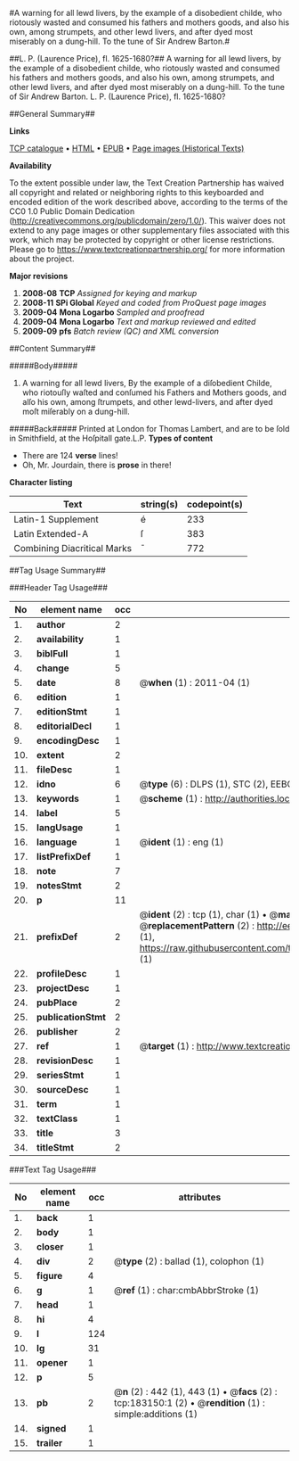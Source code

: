 #A warning for all lewd livers, by the example of a disobedient childe, who riotously wasted and consumed his fathers and mothers goods, and also his own, among strumpets, and other lewd livers, and after dyed most miserably on a dung-hill. To the tune of Sir Andrew Barton.#

##L. P. (Laurence Price), fl. 1625-1680?##
A warning for all lewd livers, by the example of a disobedient childe, who riotously wasted and consumed his fathers and mothers goods, and also his own, among strumpets, and other lewd livers, and after dyed most miserably on a dung-hill. To the tune of Sir Andrew Barton.
L. P. (Laurence Price), fl. 1625-1680?

##General Summary##

**Links**

[TCP catalogue](http://www.ota.ox.ac.uk/tcp/)  • 
[HTML](http://tei.it.ox.ac.uk/tcp/Texts-HTML/free/B00/B00585.html)  • 
[EPUB](http://tei.it.ox.ac.uk/tcp/Texts-EPUB/free/B00/B00585.epub) • 
[Page images (Historical Texts)](https://historicaltexts.jisc.ac.uk/eebo-99884548e)

**Availability**

To the extent possible under law, the Text Creation Partnership has waived all copyright and related or neighboring rights to this keyboarded and encoded edition of the work described above, according to the terms of the CC0 1.0 Public Domain Dedication (http://creativecommons.org/publicdomain/zero/1.0/). This waiver does not extend to any page images or other supplementary files associated with this work, which may be protected by copyright or other license restrictions. Please go to https://www.textcreationpartnership.org/ for more information about the project.

**Major revisions**

1. __2008-08__ __TCP__ *Assigned for keying and markup*
1. __2008-11__ __SPi Global__ *Keyed and coded from ProQuest page images*
1. __2009-04__ __Mona Logarbo__ *Sampled and proofread*
1. __2009-04__ __Mona Logarbo__ *Text and markup reviewed and edited*
1. __2009-09__ __pfs__ *Batch review (QC) and XML conversion*

##Content Summary##

#####Body#####

1. A warning for all lewd livers, By the example of a diſobedient Childe, who riotouſly waſted and conſumed his Fathers and Mothers goods, and alſo his own, among ſtrumpets, and other lewd-livers, and after dyed moſt miſerably on a dung-hill.

#####Back#####
Printed at London for Thomas Lambert, and are to be ſold in Smithfield, at the Hoſpitall gate.L.P.
**Types of content**

  * There are 124 **verse** lines!
  * Oh, Mr. Jourdain, there is **prose** in there!

**Character listing**


|Text|string(s)|codepoint(s)|
|---|---|---|
|Latin-1 Supplement|é|233|
|Latin Extended-A|ſ|383|
|Combining             Diacritical Marks|̄|772|

##Tag Usage Summary##

###Header Tag Usage###

|No|element name|occ|attributes|
|---|---|---|---|
|1.|__author__|2||
|2.|__availability__|1||
|3.|__biblFull__|1||
|4.|__change__|5||
|5.|__date__|8| @__when__ (1) : 2011-04 (1)|
|6.|__edition__|1||
|7.|__editionStmt__|1||
|8.|__editorialDecl__|1||
|9.|__encodingDesc__|1||
|10.|__extent__|2||
|11.|__fileDesc__|1||
|12.|__idno__|6| @__type__ (6) : DLPS (1), STC (2), EEBO-CITATION (1), PROQUEST (1), VID (1)|
|13.|__keywords__|1| @__scheme__ (1) : http://authorities.loc.gov/ (1)|
|14.|__label__|5||
|15.|__langUsage__|1||
|16.|__language__|1| @__ident__ (1) : eng (1)|
|17.|__listPrefixDef__|1||
|18.|__note__|7||
|19.|__notesStmt__|2||
|20.|__p__|11||
|21.|__prefixDef__|2| @__ident__ (2) : tcp (1), char (1)  •  @__matchPattern__ (2) : ([0-9\-]+):([0-9IVX]+) (1), (.+) (1)  •  @__replacementPattern__ (2) : http://eebo.chadwyck.com/downloadtiff?vid=$1&page=$2 (1), https://raw.githubusercontent.com/textcreationpartnership/Texts/master/tcpchars.xml#$1 (1)|
|22.|__profileDesc__|1||
|23.|__projectDesc__|1||
|24.|__pubPlace__|2||
|25.|__publicationStmt__|2||
|26.|__publisher__|2||
|27.|__ref__|1| @__target__ (1) : http://www.textcreationpartnership.org/docs/. (1)|
|28.|__revisionDesc__|1||
|29.|__seriesStmt__|1||
|30.|__sourceDesc__|1||
|31.|__term__|1||
|32.|__textClass__|1||
|33.|__title__|3||
|34.|__titleStmt__|2||


###Text Tag Usage###

|No|element name|occ|attributes|
|---|---|---|---|
|1.|__back__|1||
|2.|__body__|1||
|3.|__closer__|1||
|4.|__div__|2| @__type__ (2) : ballad (1), colophon (1)|
|5.|__figure__|4||
|6.|__g__|1| @__ref__ (1) : char:cmbAbbrStroke (1)|
|7.|__head__|1||
|8.|__hi__|4||
|9.|__l__|124||
|10.|__lg__|31||
|11.|__opener__|1||
|12.|__p__|5||
|13.|__pb__|2| @__n__ (2) : 442 (1), 443 (1)  •  @__facs__ (2) : tcp:183150:1 (2)  •  @__rendition__ (1) : simple:additions (1)|
|14.|__signed__|1||
|15.|__trailer__|1||
